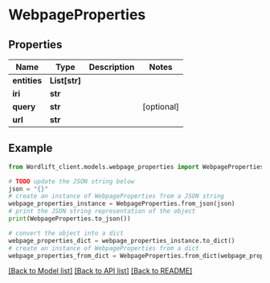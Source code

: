 # WebpageProperties


## Properties

Name | Type | Description | Notes
------------ | ------------- | ------------- | -------------
**entities** | **List[str]** |  | 
**iri** | **str** |  | 
**query** | **str** |  | [optional] 
**url** | **str** |  | 

## Example

```python
from Wordlift_client.models.webpage_properties import WebpageProperties

# TODO update the JSON string below
json = "{}"
# create an instance of WebpageProperties from a JSON string
webpage_properties_instance = WebpageProperties.from_json(json)
# print the JSON string representation of the object
print(WebpageProperties.to_json())

# convert the object into a dict
webpage_properties_dict = webpage_properties_instance.to_dict()
# create an instance of WebpageProperties from a dict
webpage_properties_from_dict = WebpageProperties.from_dict(webpage_properties_dict)
```
[[Back to Model list]](../README.md#documentation-for-models) [[Back to API list]](../README.md#documentation-for-api-endpoints) [[Back to README]](../README.md)


